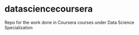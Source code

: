 datasciencecoursera
===================

Repo for the work done in Coursera courses under Data Science Specialization
